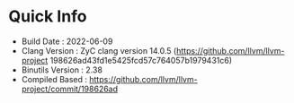 # Quick Info
* Build Date : 2022-06-09
* Clang Version : ZyC clang version 14.0.5 (https://github.com/llvm/llvm-project 198626ad43fd1e5425fcd57c764057b1979431c6)
* Binutils Version : 2.38
* Compiled Based : https://github.com/llvm/llvm-project/commit/198626ad

